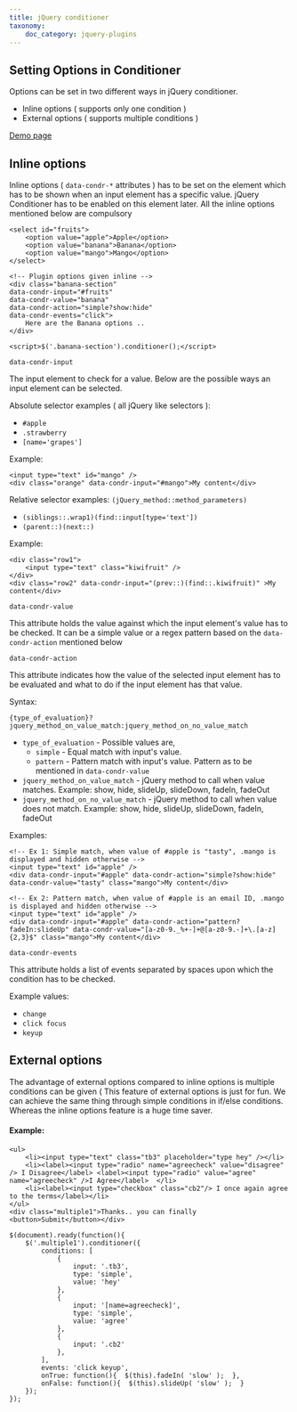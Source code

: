 ```yaml
---
title: jQuery conditioner
taxonomy:
    doc_category: jquery-plugins
---
```


## Setting Options in Conditioner

Options can be set in two different ways in jQuery conditioner.

- Inline options ( supports only one condition )
- External options ( supports multiple conditions )

[Demo page](/demos/jquery-conditioner/)

## Inline options

Inline options ( `data-condr-*` attributes ) has to be set on the element which has to be shown when an input element has a specific value. jQuery Conditioner has to be enabled on this element later. All the inline options mentioned below are compulsory

    <select id="fruits">
        <option value="apple">Apple</option>
        <option value="banana">Banana</option>
        <option value="mango">Mango</option>
    </select>

    <!-- Plugin options given inline -->
    <div class="banana-section"
    data-condr-input="#fruits"
    data-condr-value="banana"
    data-condr-action="simple?show:hide"
    data-condr-events="click">
        Here are the Banana options ..
    </div>

    <script>$('.banana-section').conditioner();</script>

`data-condr-input`

The input element to check for a value. Below are the possible ways an input element can be selected.

Absolute selector examples ( all jQuery like selectors ):

- `#apple`
- `.strawberry`
- `[name='grapes']`

Example:

    <input type="text" id="mango" />
    <div class="orange" data-condr-input="#mango">My content</div>

Relative selector examples: `(jQuery_method::method_parameters)`

- `(siblings::.wrap1)(find::input[type='text'])`
- `(parent::)(next::)`

Example:

    <div class="row1">
        <input type="text" class="kiwifruit" />
    </div>
    <div class="row2" data-condr-input="(prev::)(find::.kiwifruit)" >My content</div>

`data-condr-value`

This attribute holds the value against which the input element's value has to be checked. It can be a simple value or a regex pattern based on the `data-condr-action` mentioned below

`data-condr-action`

This attribute indicates how the value of the selected input element has to be evaluated and what to do if the input element has that value.

Syntax:

`{type_of_evaluation}?jquery_method_on_value_match:jquery_method_on_no_value_match`

- `type_of_evaluation` - Possible values are,
    - `simple` - Equal match with input's value.
    - `pattern` - Pattern match with input's value. Pattern as to be mentioned in `data-condr-value`
- `jquery_method_on_value_match` - jQuery method to call when value matches. Example: show, hide, slideUp, slideDown, fadeIn, fadeOut
- `jquery_method_on_no_value_match` - jQuery method to call when value does not match. Example: show, hide, slideUp, slideDown, fadeIn, fadeOut

Examples:

    <!-- Ex 1: Simple match, when value of #apple is "tasty", .mango is displayed and hidden otherwise -->
    <input type="text" id="apple" />
    <div data-condr-input="#apple" data-condr-action="simple?show:hide" data-condr-value="tasty" class="mango">My content</div>

    <!-- Ex 2: Pattern match, when value of #apple is an email ID, .mango is displayed and hidden otherwise -->
    <input type="text" id="apple" />
    <div data-condr-input="#apple" data-condr-action="pattern?fadeIn:slideUp" data-condr-value="[a-z0-9._%+-]+@[a-z0-9.-]+\.[a-z]{2,3}$" class="mango">My content</div>

`data-condr-events`

This attribute holds a list of events separated by spaces upon which the condition has to be checked.

Example values:

- `change`
- `click focus`
- `keyup`

## External options

The advantage of external options compared to inline options is multiple conditions can be given ( This feature of external options is just for fun. We can achieve the same thing through simple conditions in if/else conditions. Whereas the inline options feature is a huge time saver.

#### Example:

    <ul>
        <li><input type="text" class="tb3" placeholder="type hey" /></li>
        <li><label><input type="radio" name="agreecheck" value="disagree" /> I Disagree</label> <label><input type="radio" value="agree" name="agreecheck" />I Agree</label>  </li>
        <li><label><input type="checkbox" class="cb2"/> I once again agree to the terms</label></li>
    </ul>
    <div class="multiple1">Thanks.. you can finally <button>Submit</button></div>

    $(document).ready(function(){
        $('.multiple1').conditioner({
            conditions: [
                {
                    input: '.tb3',
                    type: 'simple',
                    value: 'hey'
                },
                {
                    input: '[name=agreecheck]',
                    type: 'simple',
                    value: 'agree'
                },
                {
                    input: '.cb2'
                },
            ],
            events: 'click keyup',
            onTrue: function(){  $(this).fadeIn( 'slow' );  },
            onFalse: function(){  $(this).slideUp( 'slow' );  }
        });
    });
